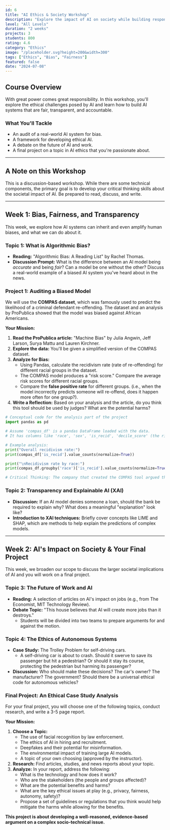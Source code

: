 ```yaml
---
id: 6
title: "AI Ethics & Society Workshop"
description: "Explore the impact of AI on society while building responsible AI applications."
level: "All Levels"
duration: "2 weeks"
projects: 3
students: 800
rating: 4.6
category: "Ethics"
image: "/placeholder.svg?height=200&width=300"
tags: ["Ethics", "Bias", "Fairness"]
featured: false
date: "2024-07-08"
---
```


## Course Overview

With great power comes great responsibility. In this workshop, you'll explore the ethical challenges posed by AI and learn how to build AI systems that are fair, transparent, and accountable.

### What You'll Tackle

-   An audit of a real-world AI system for bias.
-   A framework for developing ethical AI.
-   A debate on the future of AI and work.
-   A final project on a topic in AI ethics that you're passionate about.
---

## A Note on this Workshop
This is a discussion-based workshop. While there are some technical components, the primary goal is to develop your critical thinking skills about the societal impact of AI. Be prepared to read, discuss, and write.

---

## Week 1: Bias, Fairness, and Transparency

This week, we explore how AI systems can inherit and even amplify human biases, and what we can do about it.

### Topic 1: What is Algorithmic Bias?
-   **Reading:** "Algorithmic Bias: A Reading List" by Rachel Thomas.
-   **Discussion Prompt:** What is the difference between an AI model being *accurate* and being *fair*? Can a model be one without the other? Discuss a real-world example of a biased AI system you've heard about in the news.

### Project 1: Auditing a Biased Model
We will use the **COMPAS dataset**, which was famously used to predict the likelihood of a criminal defendant re-offending. The dataset and an analysis by ProPublica showed that the model was biased against African Americans.

**Your Mission:**
1.  **Read the ProPublica article:** "Machine Bias" by Julia Angwin, Jeff Larson, Surya Mattu and Lauren Kirchner.
2.  **Explore the data:** You'll be given a simplified version of the COMPAS dataset.
3.  **Analyze for Bias:**
    -   Using Pandas, calculate the recidivism rate (rate of re-offending) for different racial groups in the dataset.
    -   The COMPAS model produces a "risk score." Compare the average risk scores for different racial groups.
    -   Compare the **false positive rate** for different groups. (i.e., when the model incorrectly predicts someone will re-offend, does it happen more often for one group?).
4.  **Write a Reflection:** Based on your analysis and the article, do you think this tool should be used by judges? What are the potential harms?

```python
# Conceptual code for the analysis part of the project
import pandas as pd

# Assume 'compas_df' is a pandas DataFrame loaded with the data.
# It has columns like 'race', 'sex', 'is_recid', 'decile_score' (the risk score)

# Example analysis:
print("Overall recidivism rate:")
print(compas_df['is_recid'].value_counts(normalize=True))

print("\nRecidivism rate by race:")
print(compas_df.groupby('race')['is_recid'].value_counts(normalize=True))

# Critical Thinking: The company that created the COMPAS tool argued their software was fair because the overall accuracy was similar across races. ProPublica argued it was unfair because the *types* of errors were different. Who do you think is right, and why? This gets at the heart of defining "fairness."
```

### Topic 2: Transparency and Explainable AI (XAI)
-   **Discussion:** If an AI model denies someone a loan, should the bank be required to explain why? What does a meaningful "explanation" look like?
-   **Introduction to XAI techniques:** Briefly cover concepts like LIME and SHAP, which are methods to help explain the predictions of complex models.

---

## Week 2: AI's Impact on Society & Your Final Project

This week, we broaden our scope to discuss the larger societal implications of AI and you will work on a final project.

### Topic 3: The Future of Work and AI
-   **Reading:** A selection of articles on AI's impact on jobs (e.g., from The Economist, MIT Technology Review).
-   **Debate Topic:** "This house believes that AI will create more jobs than it destroys."
    -   Students will be divided into two teams to prepare arguments for and against the motion.

### Topic 4: The Ethics of Autonomous Systems
-   **Case Study:** The Trolley Problem for self-driving cars.
    -   A self-driving car is about to crash. Should it swerve to save its passenger but hit a pedestrian? Or should it stay its course, protecting the pedestrian but harming its passenger?
-   **Discussion:** Who should make these decisions? The car's owner? The manufacturer? The government? Should there be a universal ethical code for autonomous vehicles?

### Final Project: An Ethical Case Study Analysis
For your final project, you will choose one of the following topics, conduct research, and write a 3-5 page report.

**Your Mission:**
1.  **Choose a Topic:**
    -   The use of facial recognition by law enforcement.
    -   The ethics of AI in hiring and recruitment.
    -   Deepfakes and their potential for misinformation.
    -   The environmental impact of training large AI models.
    -   A topic of your own choosing (approved by the instructor).
2.  **Research:** Find articles, studies, and news reports about your topic.
3.  **Analyze:** In your report, address the following:
    -   What is the technology and how does it work?
    -   Who are the stakeholders (the people and groups affected)?
    -   What are the potential benefits and harms?
    -   What are the key ethical issues at play (e.g., privacy, fairness, autonomy, safety)?
    -   Propose a set of guidelines or regulations that you think would help mitigate the harms while allowing for the benefits.

**This project is about developing a well-reasoned, evidence-based argument on a complex socio-technical issue.** 